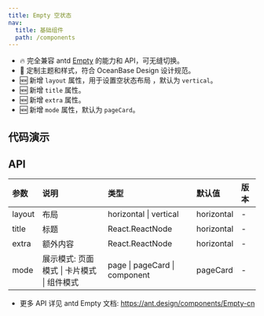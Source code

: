 ```yaml
---
title: Empty 空状态
nav:
  title: 基础组件
  path: /components
---
```


- 🔥 完全兼容 antd [Empty](https://ant.design/components/Empty-cn) 的能力和 API，可无缝切换。
- 💄 定制主题和样式，符合 OceanBase Design 设计规范。
- 🆕 新增 `layout` 属性，用于设置空状态布局 ，默认为 `vertical`。
- 🆕 新增 `title` 属性。
- 🆕 新增 `extra` 属性。
- 🆕 新增 `mode` 属性，默认为 `pageCard`。

## 代码演示

<code src="./demo/basic.tsx" title="基本" description="简单的展示。"></code>

<code src="./demo/empty-simple.tsx" title="选择图片" description="可以通过设置 image 为 Empty.PRESENTED_IMAGE_SIMPLE 选择另一种风格的图片。"></code>

<code src="./demo/customize-icon-desc.tsx" title="自定义 Icon" description="自定义 Icon"></code>

<code src="./demo/empty-horizontal.tsx" title="暂无数据-欢迎" description="暂无数据-欢迎"></code>

<code src="./demo/empty-guide-page.tsx" title="暂无数据-引导" description="暂无数据-引导"></code>

## API

| 参数 | 说明 | 类型 | 默认值 | 版本 |
| :-- | :-- | :-- | :-- | :-- |
| layout | 布局 | horizontal \| vertical | horizontal | - |
| title | 标题 | React.ReactNode | horizontal | - |
| extra | 额外内容 | React.ReactNode | horizontal | - |
| mode | 展示模式: 页面模式 \| 卡片模式 \| 组件模式 | page \| pageCard \| component | pageCard | - |

- 更多 API 详见 antd Empty 文档: https://ant.design/components/Empty-cn
